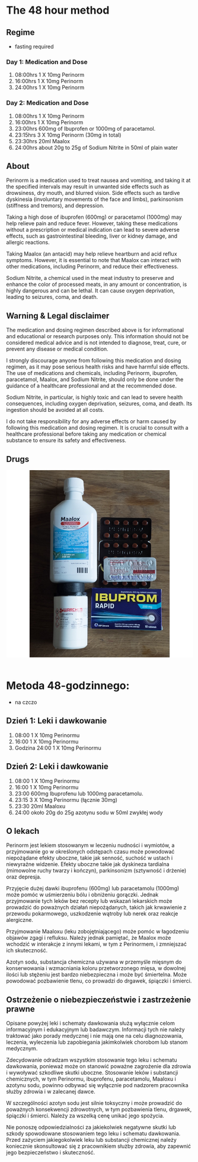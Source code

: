 # The 48 hour method

## Regime

 - fasting required

### Day 1: Medication and Dose
1. 08:00hrs 1 X 10mg Perinorm
2. 16:00hrs 1 X 10mg Perinorm
3. 24:00hrs 1 X 10mg Perinorm

### Day 2: Medication and Dose
1. 08:00hrs 1 X 10mg Perinorm
2. 16:00hrs 1 X 10mg Perinorm
3. 23:00hrs 600mg of Ibuprofen or 1000mg of paracetamol. 
4. 23:15hrs 3 X 10mg Perinorm (30mg in total)
5. 23:30hrs 20ml Maalox
6. 24:00hrs about 20g to 25g of Sodium Nitrite in 50ml of plain water

## About

Perinorm is a medication used to treat nausea and vomiting, and taking it at the specified intervals may result in unwanted side effects such as drowsiness, dry mouth, and blurred vision. Side effects such as tardive dyskinesia (involuntary movements of the face and limbs), parkinsonism (stiffness and tremors), and depression.

Taking a high dose of ibuprofen (600mg) or paracetamol (1000mg) may help relieve pain and reduce fever. However, taking these medications without a prescription or medical indication can lead to severe adverse effects, such as gastrointestinal bleeding, liver or kidney damage, and allergic reactions.

Taking Maalox (an antacid) may help relieve heartburn and acid reflux symptoms. However, it is essential to note that Maalox can interact with other medications, including Perinorm, and reduce their effectiveness.

Sodium Nitrite, a chemical used in the meat industry to preserve and enhance the color of processed meats, in any amount or concentration, is highly dangerous and can be lethal. It can cause oxygen deprivation, leading to seizures, coma, and death.

## Warning & Legal disclaimer 

The medication and dosing regimen described above is for informational and educational or research purposes only. This information should not be considered medical advice and is not intended to diagnose, treat, cure, or prevent any disease or medical condition.

I strongly discourage anyone from following this medication and dosing regimen, as it may pose serious health risks and have harmful side effects. The use of medications and chemicals, including Perinorm, ibuprofen, paracetamol, Maalox, and Sodium Nitrite, should only be done under the guidance of a healthcare professional and at the recommended dose.

Sodium Nitrite, in particular, is highly toxic and can lead to severe health consequences, including oxygen deprivation, seizures, coma, and death. Its ingestion should be avoided at all costs.

I do not take responsibility for any adverse effects or harm caused by following this medication and dosing regimen. It is crucial to consult with a healthcare professional before taking any medication or chemical substance to ensure its safety and effectiveness.

## Drugs

![Drugs](https://raw.githubusercontent.com/abenteuerzeit/SN-method/development/Drugs.JPEG)
 
# Metoda 48-godzinnego: 

- na czczo

## Dzień 1: Leki i dawkowanie
1. 08:00 1 X 10mg Perinormu
2. 16:00 1 X 10mg Perinormu
3. Godzina 24:00 1 X 10mg Perinormu

## Dzień 2: Leki i dawkowanie
1. 08:00 1 X 10mg Perinormu
2. 16:00 1 X 10mg Perinormu
3. 23:00 600mg Ibuprofenu lub 1000mg paracetamolu. 
4. 23:15 3 X 10mg Perinormu (łącznie 30mg)
5. 23:30 20ml Maaloxu
6. 24:00 około 20g do 25g azotynu sodu w 50ml zwykłej wody

## O lekach

Perinorm jest lekiem stosowanym w leczeniu nudności i wymiotów, a przyjmowanie go w określonych odstępach czasu może powodować niepożądane efekty uboczne, takie jak senność, suchość w ustach i niewyraźne widzenie. Efekty uboczne takie jak dyskineza tardialna (mimowolne ruchy twarzy i kończyn), parkinsonizm (sztywność i drżenie) oraz depresja.

Przyjęcie dużej dawki ibuprofenu (600mg) lub paracetamolu (1000mg) może pomóc w uśmierzeniu bólu i obniżeniu gorączki. Jednak przyjmowanie tych leków bez recepty lub wskazań lekarskich może prowadzić do poważnych działań niepożądanych, takich jak krwawienie z przewodu pokarmowego, uszkodzenie wątroby lub nerek oraz reakcje alergiczne.

Przyjmowanie Maaloxu (leku zobojętniającego) może pomóc w łagodzeniu objawów zgagi i refluksu. Należy jednak pamiętać, że Maalox może wchodzić w interakcje z innymi lekami, w tym z Perinormem, i zmniejszać ich skuteczność.

Azotyn sodu, substancja chemiczna używana w przemyśle mięsnym do konserwowania i wzmacniania koloru przetworzonego mięsa, w dowolnej ilości lub stężeniu jest bardzo niebezpieczna i może być śmiertelna. Może powodować pozbawienie tlenu, co prowadzi do drgawek, śpiączki i śmierci.

## Ostrzeżenie o niebezpieczeństwie i zastrzeżenie prawne

Opisane powyżej leki i schematy dawkowania służą wyłącznie celom informacyjnym i edukacyjnym lub badawczym. Informacji tych nie należy traktować jako porady medycznej i nie mają one na celu diagnozowania, leczenia, wyleczenia lub zapobiegania jakimkolwiek chorobom lub stanom medycznym.

Zdecydowanie odradzam wszystkim stosowanie tego leku i schematu dawkowania, ponieważ może on stanowić poważne zagrożenie dla zdrowia i wywoływać szkodliwe skutki uboczne. Stosowanie leków i substancji chemicznych, w tym Perinormu, ibuprofenu, paracetamolu, Maaloxu i azotynu sodu, powinno odbywać się wyłącznie pod nadzorem pracownika służby zdrowia i w zalecanej dawce.

W szczególności azotyn sodu jest silnie toksyczny i może prowadzić do poważnych konsekwencji zdrowotnych, w tym pozbawienia tlenu, drgawek, śpiączki i śmierci. Należy za wszelką cenę unikać jego spożycia.

Nie ponoszę odpowiedzialności za jakiekolwiek negatywne skutki lub szkody spowodowane stosowaniem tego leku i schematu dawkowania. Przed zażyciem jakiegokolwiek leku lub substancji chemicznej należy koniecznie skonsultować się z pracownikiem służby zdrowia, aby zapewnić jego bezpieczeństwo i skuteczność.
